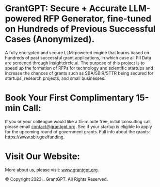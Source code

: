# GrantGPT: Secure + Accurate LLM-powered RFP Generator, fine-tuned on Hundreds of Previous Successful Cases (Anonymized).

A fully encrypted and secure LLM-powered engine that learns based on hundreds of past successful grant applications, in which case all PII Data are screened through Insightcircle.ai. The purpose of this project is to speed up the formation of RFPs for technology and scientific startups and increase the chances of grants such as SBA/SBIR/STTR being secured for startups, research projects, and small businesses.

# Book Your First Complimentary 15-min Call:

If you or your colleague would like a 15-minute free, initial consulting call, please email contact@grantgpt.org. See if your startup is eligible to apply for the upcoming round of government grants. Full info about the grants: https://www.sbir.gov/funding.

# Visit Our Website:

More about us, please visit: www.grantgpt.org.

© Copyright 2023-. GrantGPT. All Rights Reserved.
